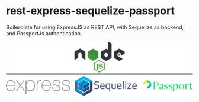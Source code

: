 # rest-express-sequelize-passport

Boilerplate for using ExpressJS as REST API, with Sequelize as backend, and PassportJs authentication.

![](logo.png)